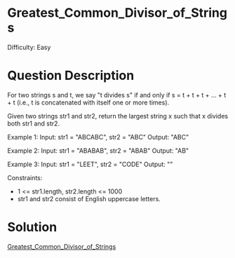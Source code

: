 
# Greatest_Common_Divisor_of_Strings

Difficulty: Easy

# Question Description

For two strings s and t, we say "t divides s" if and only if s = t + t + t + ... + t + t (i.e., t is concatenated with itself one or more times).

Given two strings str1 and str2, return the largest string x such that x divides both str1 and str2.

Example 1:
Input: str1 = "ABCABC", str2 = "ABC"
Output: "ABC"

Example 2:
Input: str1 = "ABABAB", str2 = "ABAB"
Output: "AB"

Example 3:
Input: str1 = "LEET", str2 = "CODE"
Output: ""

Constraints:

- 1 <= str1.length, str2.length <= 1000
- str1 and str2 consist of English uppercase letters.

# Solution

[Greatest_Common_Divisor_of_Strings]([1071]Greatest_Common_Divisor_of_Strings.py)

    